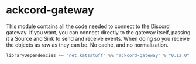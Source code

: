 # ackcord-gateway

This module contains all the code needed to connect to the Discord gateway. If you want, you can connect directly to the gateway itself, passing it a Source and Sink to send and receive events. When doing so you receive the objects as raw as they can be. No cache, and no normalization.

```scala
libraryDependencies += "net.katsstuff" %% "ackcord-gateway" % "0.12.0"
```